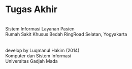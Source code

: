 # Tugas Akhir 
<br>
Sistem Informasi Layanan Pasien <br>
Rumah Sakit Khusus Bedah RingRoad Selatan, Yogyakarta <br>
<br>
<br>
develop by Luqmanul Hakim (2014) <br>
Komputer dan Sistem Informasi <br>
Universitas Gadjah Mada <br>
